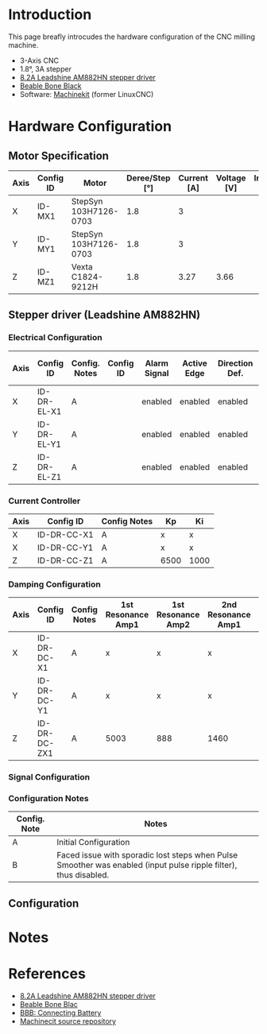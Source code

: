 # Introduction

This page breafly introcudes the hardware configuration of the CNC milling machine.
* 3-Axis CNC
* 1.8°, 3A stepper
* [8.2A Leadshine AM882HN stepper driver](http://www.leadshine.com/UploadFile/Down/AM882m.pdf)
* [Beable Bone Black](https://beagleboard.org/black)
* Software: [Machinekit](https://github.com/rubienr/machinekit) (former LinuxCNC)

# Hardware Configuration
## Motor Specification
| Axis        | Config ID | Motor                 | Deree/Step [°] | Current [A] | Voltage [V] | Inductance [mH] | Resistance [Ohm] |
| ----------- | --------- | --------------------- | -------------- | ----------- | ----------- | --------------- | ---------------- |
| X           | ID-MX1    | StepSyn 103H7126-0703 | 1.8            | 3           |             |                 |                  |
| Y           | ID-MY1    | StepSyn 103H7126-0703 | 1.8            | 3           |             |                 |                  |
| Z           | ID-MZ1    | Vexta C1824-9212H     | 1.8            | 3.27        | 3.66        |                 |                  |

## Stepper driver (Leadshine AM882HN)
### Electrical Configuration
| Axis | Config ID   | Config. Notes | Config ID | Alarm Signal | Active Edge | Direction Def. | Phase Error Detection | Sensorless Stall Detection | Pulse Smoother | ENA Reset | High Active ENA |
| ---- | ----------- | ------------- |---------- | ------------ | ----------- | -------------- | --------------------- | -------------------------- | -------------- | --------- | --------------- |
| X    | ID-DR-EL-X1 | A             |           | enabled      | enabled     | enabled        | enabled               | enabled                    | **disabled**   | enabled   | enabled         |
| Y    | ID-DR-EL-Y1 |A             |           | enabled      | enabled     | enabled        | enabled               | enabled                    | **disabled**   | enabled   | enabled         |
| Z    | ID-DR-EL-Z1 |A             |           | enabled      | enabled     | enabled        | enabled               | enabled                    | **disabled**   | enabled   | enabled         |
### Current Controller

| Axis | Config ID   | Config Notes | Kp | Ki |
| ---- | ----------- | ------------ | -- | -- |
| X    | ID-DR-CC-X1 | A             | x  | x  |
| X    | ID-DR-CC-Y1 | A             | x  | x  |
| Z    | ID-DR-CC-Z1 | A             | 6500 | 1000 |

### Damping Configuration
| Axis | Config ID   | Config Notes | 1st Resonance Amp1 | 1st Resonance Amp2 | 2nd Resonance Amp1 | 2nd Resonance Amp2 | 3rd Resonance Amp1 | 3rd Resonance Amp2 |
| ---- | ----------- | ------------- | ------------------ | ------------------ | ------------------ | ------------------ | ------------------ | ------------------ |
| X    | ID-DR-DC-X1 | A             | x               | x                | x               | x                | x                | x           |
| Y    | ID-DR-DC-Y1 | A             | x               | x                | x               | x                | x                | x           |
| Z    | ID-DR-DC-ZX1 | A             | 5003               | 888                | 1460               | 632                | 128                | 128           |

### Signal Configuration

### Configuration Notes
| Config. Note | Notes                                                                                                            |
| ------------ | ---------------------------------------------------------------------------------------------------------------- |
| A           | Initial Configuration                                                                                            |
| B           | Faced issue with sporadic lost steps when Pulse Smoother was enabled (input pulse ripple filter), thus disabled. |                                                              

## Configuration

# Notes

# References
* [8.2A Leadshine AM882HN stepper driver](http://www.leadshine.com/UploadFile/Down/AM882m.pdf)
* [Beable Bone Blac](https://beagleboard.org/black)
* [BBB: Connecting Battery](https://www.element14.com/community/community/designcenter/single-board-computers/next-gen_beaglebone/blog/2013/08/10/bbb--rechargeable-on-board-battery-system)
* [Machinecit source repository](https://github.com/rubienr/machinekit)
